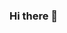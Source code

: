 ### Hi there 👋

<!--
**libinandrews/libinandrews** is a ✨ _special_ ✨ repository because its `README.md` (this file) appears on your GitHub profile.

Here are some ideas to get you started:

- 🔭 I’m currently working on Machine Learning for Self developement and Work Automation
- 🌱 I’m currently learning Deep Learning
- 👯 I’m looking to collaborate on Functional Diaganosis for Electric Vehicle 

-->
